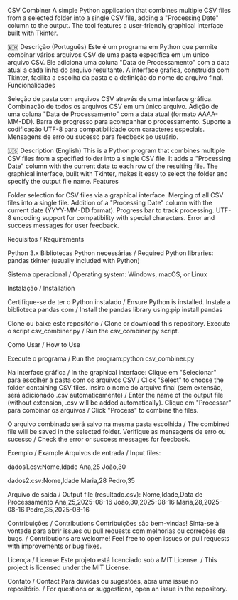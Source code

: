 CSV Combiner
A simple Python application that combines multiple CSV files from a selected folder into a single CSV file, adding a "Processing Date" column to the output. The tool features a user-friendly graphical interface built with Tkinter.

🇧🇷 Descrição (Português)
Este é um programa em Python que permite combinar vários arquivos CSV de uma pasta específica em um único arquivo CSV. Ele adiciona uma coluna "Data de Processamento" com a data atual a cada linha do arquivo resultante.
A interface gráfica, construída com Tkinter, facilita a escolha da pasta e a definição do nome do arquivo final.
Funcionalidades

Seleção de pasta com arquivos CSV através de uma interface gráfica.
Combinação de todos os arquivos CSV em um único arquivo.
Adição de uma coluna "Data de Processamento" com a data atual (formato AAAA-MM-DD).
Barra de progresso para acompanhar o processamento.
Suporte a codificação UTF-8 para compatibilidade com caracteres especiais.
Mensagens de erro ou sucesso para feedback ao usuário.


🇺🇸 Description (English)
This is a Python program that combines multiple CSV files from a specified folder into a single CSV file. It adds a "Processing Date" column with the current date to each row of the resulting file.
The graphical interface, built with Tkinter, makes it easy to select the folder and specify the output file name.
Features

Folder selection for CSV files via a graphical interface.
Merging of all CSV files into a single file.
Addition of a "Processing Date" column with the current date (YYYY-MM-DD format).
Progress bar to track processing.
UTF-8 encoding support for compatibility with special characters.
Error and success messages for user feedback.


Requisitos / Requirements

Python 3.x
Bibliotecas Python necessárias / Required Python libraries:
pandas
tkinter (usually included with Python)


Sistema operacional / Operating system: Windows, macOS, or Linux

Instalação / Installation

Certifique-se de ter o Python instalado / Ensure Python is installed.
Instale a biblioteca pandas com / Install the pandas library using:pip install pandas


Clone ou baixe este repositório / Clone or download this repository.
Execute o script csv_combiner.py / Run the csv_combiner.py script.


Como Usar / How to Use

Execute o programa / Run the program:python csv_combiner.py


Na interface gráfica / In the graphical interface:
Clique em "Selecionar" para escolher a pasta com os arquivos CSV / Click "Select" to choose the folder containing CSV files.
Insira o nome do arquivo final (sem extensão, será adicionado .csv automaticamente) / Enter the name of the output file (without extension, .csv will be added automatically).
Clique em "Processar" para combinar os arquivos / Click "Process" to combine the files.


O arquivo combinado será salvo na mesma pasta escolhida / The combined file will be saved in the selected folder.
Verifique as mensagens de erro ou sucesso / Check the error or success messages for feedback.


Exemplo / Example
Arquivos de entrada / Input files:

dados1.csv:Nome,Idade
Ana,25
João,30


dados2.csv:Nome,Idade
Maria,28
Pedro,35



Arquivo de saída / Output file (resultado.csv):
Nome,Idade,Data de Processamento
Ana,25,2025-08-16
João,30,2025-08-16
Maria,28,2025-08-16
Pedro,35,2025-08-16


Contribuições / Contributions
Contribuições são bem-vindas! Sinta-se à vontade para abrir issues ou pull requests com melhorias ou correções de bugs. / Contributions are welcome! Feel free to open issues or pull requests with improvements or bug fixes.

Licença / License
Este projeto está licenciado sob a MIT License. / This project is licensed under the MIT License.

Contato / Contact
Para dúvidas ou sugestões, abra uma issue no repositório. / For questions or suggestions, open an issue in the repository.
